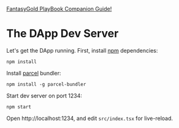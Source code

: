 [FantasyGold PlayBook Companion Guide!](https://github.com/fantasygold/FGC20-DevServer/FGC20-dapp.md)

# The DApp Dev Server

Let's get the DApp running. First, install [npm](https://www.npmjs.com/) dependencies:

```
npm install
```

Install [parcel](https://parceljs.org/getting_started.html) bundler:

```
npm install -g parcel-bundler
```

Start dev server on port 1234:

```
npm start
```

Open http://localhost:1234, and edit `src/index.tsx` for live-reload.




